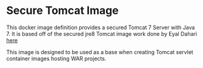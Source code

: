 # Secure Tomcat Image
This docker image definition provides a secured Tomcat 7 Server with Java 7.  It is based off of the secured jre8 
Tomcat image work done by Eyal Dahari [here](https://github.com/eyaldahari/docker-secured-tomcat/blob/master/Dockerfile)

This image is designed to be used as a base when creating Tomcat servlet container images hosting WAR projects.
